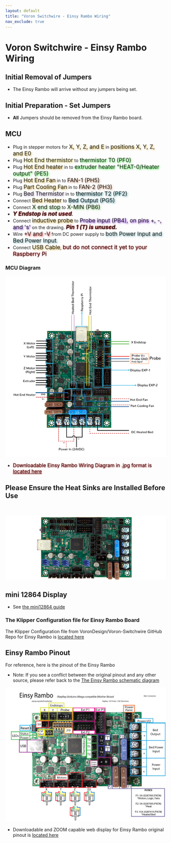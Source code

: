 ```yaml
---
layout: default
title: "Voron Switchwire - Einsy Rambo Wiring"
nav_exclude: true
---
```

# Voron Switchwire - Einsy Rambo Wiring

## Initial Removal of Jumpers

* The Einsy Rambo will arrive without any jumpers being set.

## Initial Preparation - Set Jumpers

* **All** Jumpers should be removed from the Einsy Rambo board.

## MCU

* Plug in stepper motors for <span style="text-shadow: 2px 2px 5px #cc9900; font-size: 125%;">X, Y, Z, and E</span> in <span style="text-shadow: 2px 2px 5px #cc9900; font-size: 125%;">positions X, Y, Z, and E0</span>
* Plug <span style="text-shadow: 2px 2px 5px #dcc623; font-size: 125%;">Hot End thermistor</span> to <span style="text-shadow: 2px 2px 5px #00ff00; font-size: 125%;">thermistor T0 (PF0)</span>
* Plug <span style="text-shadow: 2px 2px 5px #cc9900; font-size: 125%;">Hot End heater</span> in to <span style="text-shadow: 2px 2px 5px #00ff01; font-size: 125%;">extruder heater "HEAT-0/Heater output" (PE5)</span>
* Plug <span style="text-shadow: 2px 2px 5px #cc9900; font-size: 125%;">Hot End Fan</span> in to <span style="text-shadow: 2px 2px 5px #b8754b; font-size: 125%;">FAN-1 (PH5)</span>
* Plug <span style="text-shadow: 2px 2px 5px #cc9900; font-size: 125%;">Part Cooling Fan</span> in to <span style="text-shadow: 2px 2px 5px #b8754b; font-size: 125%;">FAN-2 (PH3)</span>
* Plug <span style="text-shadow: 2px 2px 5px #a286c0; font-size: 125%;">Bed Thermistor</span> in to <span style="text-shadow: 2px 2px 5px #0c7b84; font-size: 125%;">thermistor T2 (PF2)</span>
* Connect <span style="text-shadow: 2px 2px 5px #cc9900; font-size: 125%;">Bed Heater</span> to <span style="text-shadow: 2px 2px 5px #0e7a86; font-size: 125%;">Bed Output (PG5)</span>
* Connect <span style="text-shadow: 2px 2px 5px #58b946; font-size: 125%;">X end stop</span> to <span style="text-shadow: 2px 2px 5px #58b946; font-size: 125%;">X-MIN (PB6)</span>
* **_<span style="text-shadow: 0 0 3px #FF0000; font-size: 125%;">Y Endstop is not used</span>._**
* Connect <span style="text-shadow: 2px 2px 5px #cc9900; font-size: 125%;">inductive probe</span> to <span style="text-shadow: 2px 2px 5px #710aef; font-size: 125%;">Probe input (PB4), on pins +, -, and 's'</span> on the drawing.  **_<span style="text-shadow: 0 0 3px #FF0000; font-size: 125%;">Pin 1 (T) is unused.</span>_**
* Wire <span style="text-shadow: 2px 2px 5px red; font-size: 125%;">+V and -V</span> from DC power supply to <span style="text-shadow: 2px 2px 5px #4c959c; font-size: 125%;">both Power Input and Bed Power Input</span>.
* Connect <span style="text-shadow: 2px 2px 5px #cc9900; font-size: 125%;">USB Cable</span>, <span style="text-shadow: 0 0 3px #FF0000; font-size: 125%;">but do not connect it yet to your Raspberry Pi</span>

### MCU Diagram

![](./images/SW_EinsyRambo1.1B_Wiring_Diagram_150.jpg)

* <span style="text-shadow: 0 0 3px #FF0000; font-size: 110%;">Downloadable Einsy Rambo Wiring Diagram in .jpg format is [located here](./images/SW_EinsyRambo1.1B_Wiring_Diagram_150.jpg)</span>

## Please Ensure the Heat Sinks are Installed Before Use
<span> <br> </span>

![](./images/EinsyRambo1.1b_PREP-WiringDiagram-heatsinks_150.png)

## mini 12864 Display

* See [the mini12864 guide](./mini12864_klipper_guide.md)

### The Klipper Configuration file for Einsy Rambo Board

The Klipper Configuration file from VoronDesign/Voron-Switchwire GitHub Repo for Einsy Rambo is [located here](https://github.com/VoronDesign/Voron-Switchwire/blob/master/Firmware/einsy_config.cfg)

## Einsy Rambo Pinout

For reference, here is the pinout of the Einsy Rambo

* Note: If you see a conflict between the original pinout and any other source, please refer back to the [The Einsy Rambo schematic diagram](https://github.com/ultimachine/Einsy-Rambo/blob/1.1a/board/Project%20Outputs/Schematic%20Prints_Einsy%20Rambo_1.1a.PDF)

![](./images/EinsyRambo1.1a-connections.jpg)

* Downloadable and ZOOM capable web display for Einsy Rambo original pinout is [located here](https://nbviewer.org/github/GadgetAngel/EinsyRambo/blob/main/EinsyRambo11_Pinout.pdf)

